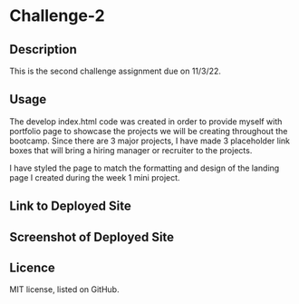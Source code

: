 # Challenge-2

## Description

This is the second challenge assignment due on 11/3/22.

## Usage

The develop index.html code was created in order to provide myself with portfolio page to showcase the projects we will be creating throughout the bootcamp. Since there are 3 major projects, I have made 3 placeholder link boxes that will bring a hiring manager or recruiter to the projects.

I have styled the page to match the formatting and design of the landing page I created during the week 1 mini project.

## Link to Deployed Site


## Screenshot of Deployed Site



## Licence

MIT license, listed on GitHub.

